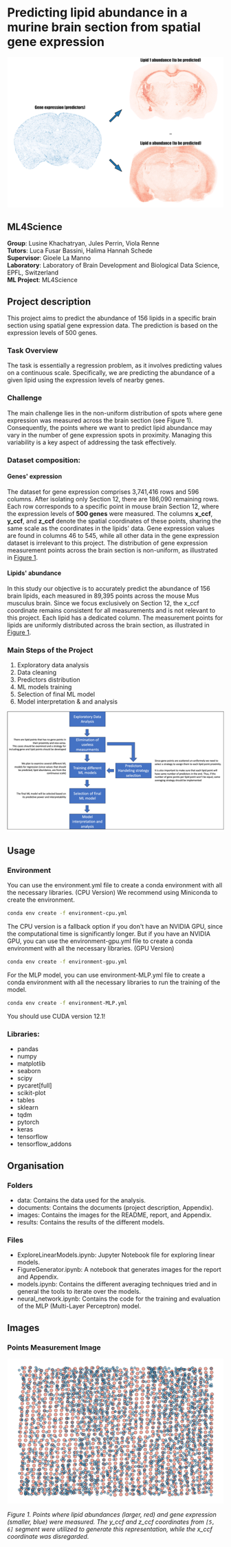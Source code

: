 # Predicting lipid abundance in a murine brain section from spatial gene expression

<a id="gif-image">![Animated representation](images/ezgif.com-optimize.gif)</a>

## ML4Science

**Group**: Lusine Khachatryan, Jules Perrin, Viola Renne  
**Tutors**: Luca Fusar Bassini, Halima Hannah Schede  
**Supervisor**: Gioele La Manno  
**Laboratory**: Laboratory of Brain Development and Biological Data Science, EPFL, Switzerland  
**ML Project**: ML4Science  

## Project description
This project aims to predict the abundance of 156 lipids in a specific brain section using spatial gene expression data. 
The prediction is based on the expression levels of 500 genes.

### Task Overview
The task is essentially a regression problem, as it involves predicting values on a continuous scale. 
Specifically, we are predicting the abundance of a given lipid using the expression levels of nearby genes.

### Challenge
The main challenge lies in the non-uniform distribution of spots where gene expression was measured across the brain section (see Figure 1). 
Consequently, the points where we want to predict lipid abundance may vary in the number of gene expression spots in proximity. 
Managing this variability is a key aspect of addressing the task effectively.

### Dataset composition:
#### Genes' expression 
The dataset for gene expression comprises 3,741,416 rows and 596 columns. 
After isolating only Section 12, there are 186,090 remaining rows.
Each row corresponds to a specific point in mouse brain Section 12, where the expression levels of **500 genes** were measured.
The columns **x_ccf**, **y_ccf**, and **z_ccf** denote the spatial coordinates of these points, sharing the same scale as the coordinates in the lipids' data. 
Gene expression values are found in columns 46 to 545, while all other data in the gene expression dataset is irrelevant to this project.
The distribution of gene expression measurement points across the brain section is non-uniform, as illustrated in [Figure 1](#points-image).

#### Lipids' abundance
In this study our objective is to accurately predict the abundance of 156 brain lipids, each measured in 89,395 points across the mouse Mus musculus brain.
Since we focus exclusively on Section 12, the x_ccf coordinate remains consistent for all measurements and is not relevant to this project. 
Each lipid has a dedicated column. The measurement points for lipids are uniformly distributed across the brain section, as illustrated in [Figure 1](#points-image).

### Main Steps of the Project
1. Exploratory data analysis
2. Data cleaning
3. Predictors distribution
4. ML models training
5. Selection of final ML model
6. Model interpretation & and analysis

<a id="plan">![Main steps of the project](images/project_steps.png)</a>

## Usage

### Environment
You can use the environment.yml file to create a conda environment with all the necessary libraries. (CPU Version) We recommend using Miniconda to create the environment.

```bash
conda env create -f environment-cpu.yml
```
The CPU version is a fallback option if you don't have an NVIDIA GPU, since the 
computational time is significantly longer.
But if you have an NVIDIA GPU, you can use the environment-gpu.yml file to create a conda environment with all the necessary libraries. (GPU Version)

```bash
conda env create -f environment-gpu.yml
```

For the MLP model, you can use environment-MLP.yml file to create a conda environment with all the necessary libraries to run the training of the model.
```bash
conda env create -f environment-MLP.yml
```

You should use CUDA version 12.1!

### Libraries:
- pandas
- numpy
- matplotlib
- seaborn
- scipy
- pycaret[full]
- scikit-plot
- tables
- sklearn
- tqdm
- pytorch
- keras
- tensorflow
- tensorflow_addons

## Organisation
### Folders
- data: Contains the data used for the analysis.
- documents: Contains the documents (project description, Appendix).
- images: Contains the images for the README, report, and Appendix.
- results: Contains the results of the different models.

### Files
- ExploreLinearModels.ipynb: Jupyter Notebook file for exploring linear models.
- FigureGenerator.ipynb: A notebook that generates images for the report and Appendix.
- models.ipynb: Contains the different averaging techniques tried and in general the tools to iterate over the models.
- neural_network.ipynb: Contains the code for the training and evaluation of the MLP (Multi-Layer Perceptron) model.


## Images
### Points Measurement Image
<a id="points-image">![Points Measurement Image](images/points_measure.png)</a>

*Figure 1. Points where lipid abundances (larger, red) and gene expression (smaller, blue) were measured. The y_ccf and z_ccf coordinates from `[5, 6]` segment were utilized to generate this representation, while the x_ccf coordinate was disregarded.*





